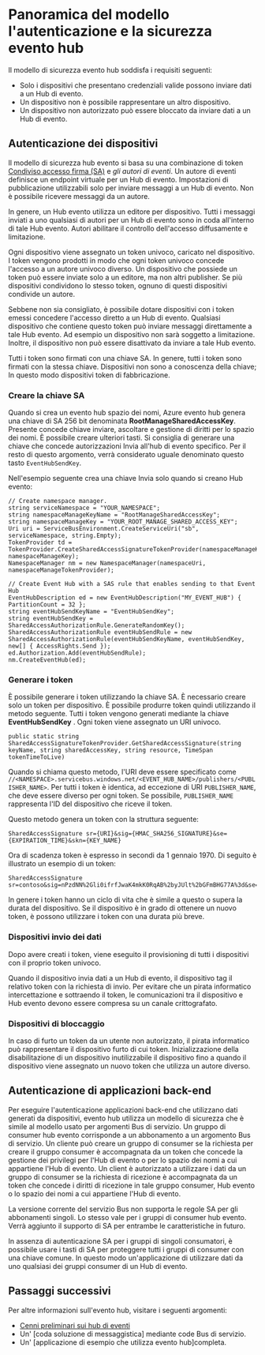 <properties 
    pageTitle="Panoramica del modello di autenticazione e la sicurezza hub evento | Microsoft Azure"
    description="Evento hub l'autenticazione e la sicurezza Cenni preliminari sul modello."
    services="event-hubs"
    documentationCenter="na"
    authors="sethmanheim"
    manager="timlt"
    editor="" />
<tags 
    ms.service="event-hubs"
    ms.devlang="na"
    ms.topic="article"
    ms.tgt_pltfrm="na"
    ms.workload="na"
    ms.date="08/16/2016"
    ms.author="sethm;clemensv" />

# <a name="event-hubs-authentication-and-security-model-overview"></a>Panoramica del modello l'autenticazione e la sicurezza evento hub

Il modello di sicurezza evento hub soddisfa i requisiti seguenti:

- Solo i dispositivi che presentano credenziali valide possono inviare dati a un Hub di evento.
- Un dispositivo non è possibile rappresentare un altro dispositivo.
- Un dispositivo non autorizzato può essere bloccato da inviare dati a un Hub di evento.

## <a name="device-authentication"></a>Autenticazione dei dispositivi

Il modello di sicurezza hub evento si basa su una combinazione di token [Condiviso accesso firma (SA)](../service-bus-messaging/service-bus-shared-access-signature-authentication.md) e *gli autori di eventi*. Un autore di eventi definisce un endpoint virtuale per un Hub di evento. Impostazioni di pubblicazione utilizzabili solo per inviare messaggi a un Hub di evento. Non è possibile ricevere messaggi da un autore.

In genere, un Hub evento utilizza un editore per dispositivo. Tutti i messaggi inviati a uno qualsiasi di autori per un Hub di evento sono in coda all'interno di tale Hub evento. Autori abilitare il controllo dell'accesso diffusamente e limitazione.

Ogni dispositivo viene assegnato un token univoco, caricato nel dispositivo. I token vengono prodotti in modo che ogni token univoco concede l'accesso a un autore univoco diverso. Un dispositivo che possiede un token può essere inviate solo a un editore, ma non altri publisher. Se più dispositivi condividono lo stesso token, ognuno di questi dispositivi condivide un autore.

Sebbene non sia consigliato, è possibile dotare dispositivi con i token emessi concedere l'accesso diretto a un Hub di evento. Qualsiasi dispositivo che contiene questo token può inviare messaggi direttamente a tale Hub evento. Ad esempio un dispositivo non sarà soggetto a limitazione. Inoltre, il dispositivo non può essere disattivato da inviare a tale Hub evento.

Tutti i token sono firmati con una chiave SA. In genere, tutti i token sono firmati con la stessa chiave. Dispositivi non sono a conoscenza della chiave; In questo modo dispositivi token di fabbricazione.

### <a name="create-the-sas-key"></a>Creare la chiave SA

Quando si crea un evento hub spazio dei nomi, Azure evento hub genera una chiave di SA 256 bit denominata **RootManageSharedAccessKey**. Presente concede chiave inviare, ascoltare e gestione di diritti per lo spazio dei nomi. È possibile creare ulteriori tasti. Si consiglia di generare una chiave che concede autorizzazioni Invia all'hub di evento specifico. Per il resto di questo argomento, verrà considerato uguale denominato questo tasto `EventHubSendKey`.

Nell'esempio seguente crea una chiave Invia solo quando si creano Hub evento:

```
// Create namespace manager.
string serviceNamespace = "YOUR_NAMESPACE";
string namespaceManageKeyName = "RootManageSharedAccessKey";
string namespaceManageKey = "YOUR_ROOT_MANAGE_SHARED_ACCESS_KEY";
Uri uri = ServiceBusEnvironment.CreateServiceUri("sb", serviceNamespace, string.Empty);
TokenProvider td = TokenProvider.CreateSharedAccessSignatureTokenProvider(namespaceManageKeyName, namespaceManageKey);
NamespaceManager nm = new NamespaceManager(namespaceUri, namespaceManageTokenProvider);

// Create Event Hub with a SAS rule that enables sending to that Event Hub
EventHubDescription ed = new EventHubDescription("MY_EVENT_HUB") { PartitionCount = 32 };
string eventHubSendKeyName = "EventHubSendKey";
string eventHubSendKey = SharedAccessAuthorizationRule.GenerateRandomKey();
SharedAccessAuthorizationRule eventHubSendRule = new SharedAccessAuthorizationRule(eventHubSendKeyName, eventHubSendKey, new[] { AccessRights.Send });
ed.Authorization.Add(eventHubSendRule); 
nm.CreateEventHub(ed);
```

### <a name="generate-tokens"></a>Generare i token

È possibile generare i token utilizzando la chiave SA. È necessario creare solo un token per dispositivo. È possibile produrre token quindi utilizzando il metodo seguente. Tutti i token vengono generati mediante la chiave **EventHubSendKey** . Ogni token viene assegnato un URI univoco.

```
public static string SharedAccessSignatureTokenProvider.GetSharedAccessSignature(string keyName, string sharedAccessKey, string resource, TimeSpan tokenTimeToLive)
```

Quando si chiama questo metodo, l'URI deve essere specificato come `//<NAMESPACE>.servicebus.windows.net/<EVENT_HUB_NAME>/publishers/<PUBLISHER_NAME>`. Per tutti i token è identica, ad eccezione di URI `PUBLISHER_NAME`, che deve essere diverso per ogni token. Se possibile, `PUBLISHER_NAME` rappresenta l'ID del dispositivo che riceve il token.

Questo metodo genera un token con la struttura seguente:

```
SharedAccessSignature sr={URI}&sig={HMAC_SHA256_SIGNATURE}&se={EXPIRATION_TIME}&skn={KEY_NAME}
```

Ora di scadenza token è espresso in secondi da 1 gennaio 1970. Di seguito è illustrato un esempio di un token:

```
SharedAccessSignature sr=contoso&sig=nPzdNN%2Gli0ifrfJwaK4mkK0RqAB%2byJUlt%2bGFmBHG77A%3d&se=1403130337&skn=RootManageSharedAccessKey
```

In genere i token hanno un ciclo di vita che è simile a questo o supera la durata del dispositivo. Se il dispositivo è in grado di ottenere un nuovo token, è possono utilizzare i token con una durata più breve.

### <a name="devices-sending-data"></a>Dispositivi invio dei dati

Dopo avere creati i token, viene eseguito il provisioning di tutti i dispositivi con il proprio token univoco.

Quando il dispositivo invia dati a un Hub di evento, il dispositivo tag il relativo token con la richiesta di invio. Per evitare che un pirata informatico intercettazione e sottraendo il token, le comunicazioni tra il dispositivo e Hub evento devono essere compresa su un canale crittografato.

### <a name="blacklisting-devices"></a>Dispositivi di bloccaggio

In caso di furto un token da un utente non autorizzato, il pirata informatico può rappresentare il dispositivo furto di cui token. Inizializzazione della disabilitazione di un dispositivo inutilizzabile il dispositivo fino a quando il dispositivo viene assegnato un nuovo token che utilizza un autore diverso.

## <a name="authentication-of-back-end-applications"></a>Autenticazione di applicazioni back-end

Per eseguire l'autenticazione applicazioni back-end che utilizzano dati generati da dispositivi, evento hub utilizza un modello di sicurezza che è simile al modello usato per argomenti Bus di servizio. Un gruppo di consumer hub evento corrisponde a un abbonamento a un argomento Bus di servizio. Un cliente può creare un gruppo di consumer se la richiesta per creare il gruppo consumer è accompagnata da un token che concede la gestione dei privilegi per l'Hub di evento o per lo spazio dei nomi a cui appartiene l'Hub di evento. Un client è autorizzato a utilizzare i dati da un gruppo di consumer se la richiesta di ricezione è accompagnata da un token che concede i diritti di ricezione in tale gruppo consumer, Hub evento o lo spazio dei nomi a cui appartiene l'Hub di evento.

La versione corrente del servizio Bus non supporta le regole SA per gli abbonamenti singoli. Lo stesso vale per i gruppi di consumer hub evento. Verrà aggiunto il supporto di SA per entrambe le caratteristiche in futuro.

In assenza di autenticazione SA per i gruppi di singoli consumatori, è possibile usare i tasti di SA per proteggere tutti i gruppi di consumer con una chiave comune. In questo modo un'applicazione di utilizzare dati da uno qualsiasi dei gruppi consumer di un Hub di evento.

## <a name="next-steps"></a>Passaggi successivi

Per altre informazioni sull'evento hub, visitare i seguenti argomenti:

- [Cenni preliminari sui hub di eventi]
- Un' [coda soluzione di messaggistica] mediante code Bus di servizio.
- Un' [applicazione di esempio che utilizza evento hub]completa.

[Cenni preliminari sui hub di eventi]: event-hubs-overview.md
[applicazione di esempio che utilizza hub di evento]: https://code.msdn.microsoft.com/Service-Bus-Event-Hub-286fd097
[in coda soluzione di messaggistica]: ../service-bus-messaging/service-bus-dotnet-multi-tier-app-using-service-bus-queues.md
 
